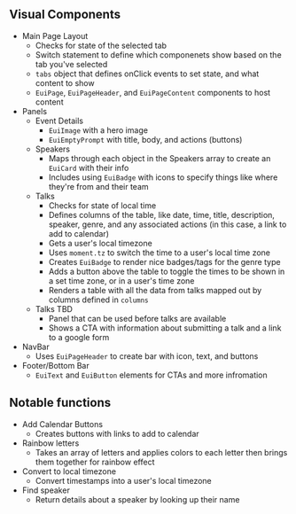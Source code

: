 ## Visual Components

- Main Page Layout
  - Checks for state of the selected tab
  - Switch statement to define which componenets show based on the tab you've selected
  - `tabs` object that defines onClick events to set state, and what content to show
  - `EuiPage`, `EuiPageHeader`, and `EuiPageContent` components to host content
- Panels
  - Event Details
    - `EuiImage` with a hero image
    - `EuiEmptyPrompt` with title, body, and actions (buttons)
  - Speakers
    - Maps through each object in the Speakers array to create an `EuiCard` with their info
    - Includes using `EuiBadge` with icons to specify things like where they're from and their team
  - Talks
    - Checks for state of local time
    - Defines columns of the table, like date, time, title, description, speaker, genre, and any associated actions (in this case, a link to add to calendar)
    - Gets a user's local timezone
    - Uses `moment.tz` to switch the time to a user's local time zone
    - Creates `EuiBadge` to render nice badges/tags for the genre type
    - Adds a button above the table to toggle the times to be shown in a set time zone, or in a user's time zone
    - Renders a table with all the data from talks mapped out by columns defined in `columns`
  - Talks TBD
    - Panel that can be used before talks are available
    - Shows a CTA with information about submitting a talk and a link to a google form
- NavBar
  - Uses `EuiPageHeader` to create bar with icon, text, and buttons
- Footer/Bottom Bar
  - `EuiText` and `EuiButton` elements for CTAs and more infromation

## Notable functions

- Add Calendar Buttons
  - Creates buttons with links to add to calendar
- Rainbow letters
  - Takes an array of letters and applies colors to each letter then brings them together for rainbow effect
- Convert to local timezone
  - Convert timestamps into a user's local timezone
- Find speaker
  - Return details about a speaker by looking up their name
